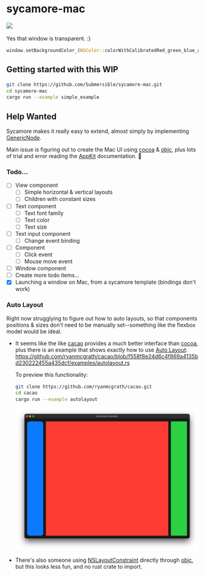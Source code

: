 # sycamore-mac

![](screenshot/screenshot.gif)

Yes that window is transparent. :}

```rust
window.setBackgroundColor_(NSColor::colorWithCalibratedRed_green_blue_alpha_(nil, 1.0, 0.5, 0.5, 0.5));
```

## Getting started with this WIP

```bash
git clone https://github.com/Submersible/sycamore-mac.git
cd sycamore-mac
cargo run --example simple_example
```

## Help Wanted

Sycamore makes it really easy to extend, almost simply by implementing [GenericNode](https://docs.rs/sycamore/0.5.0-beta.0/sycamore/generic_node/trait.GenericNode.html).

Main issue is figuring out to create the Mac UI using [cocoa](https://docs.rs/cocoa/latest/cocoa/) & [objc](https://docs.rs/objc/latest/objc/), plus lots of trial and error reading the [AppKit](https://developer.apple.com/documentation/appkit/nsview) documentation. 🥴

### Todo...

-   [ ] View component
    -   [ ] Simple horizontal & vertical layouts
    -   [ ] Children with constant sizes
-   [ ] Text component
    -   [ ] Text font family
    -   [ ] Text color
    -   [ ] Text size
-   [ ] Text input component
    -   [ ] Change event binding
-   [ ] Component
    -   [ ] Click event
    -   [ ] Mouse move event
-   [ ] Window component
-   [ ] Create more todo items...
-   [x] Launching a window on Mac, from a sycamore template (bindings don't work)

### Auto Layout

Right now strugglying to figure out how to auto layouts, so that components positions & sizes don't need to be manually set--something like the flexbox model would be ideal.

-   It seems like the like [cacao](https://docs.rs/cacao/latest/cacao/) provides a much better interface than [cocoa](https://docs.rs/cocoa/latest/cocoa/), plus there is an example that shows exactly how to use [Auto Layout](https://developer.apple.com/library/archive/documentation/UserExperience/Conceptual/AutolayoutPG/LayoutUsingStackViews.html):
    https://github.com/ryanmcgrath/cacao/blob/f558f8e24d6c4f869a4135bd230222455a435dcf/examples/autolayout.rs

    To preview this functionality:

    ```bash
    git clone https://github.com/ryanmcgrath/cacao.git
    cd cacao
    cargo run --example autolayout
    ```

    ![](screenshot/autolayout.png)

-   There's also someone using [NSLayoutConstraint](https://github.com/ilammy/cartouche/blob/536a68c90455950f90d6f3f664bcea9b9224eb2c/src/cacao/layout_constraint.rs) directly through [objc](https://docs.rs/objc/latest/objc/), but this looks less fun, and no rust crate to import.
